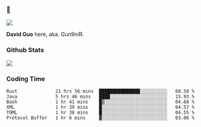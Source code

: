 ### 👋

![](https://komarev.com/ghpvc/?username=Gun9niR&label=Total+Views)

**David Guo** here, aka. Gun9niR.

### Github Stats

<img src="https://github-readme-stats.vercel.app/api?username=Gun9niR&count_private=true&show_icons=true&theme=vue-dark&hide_title=true">

### Coding Time

<!--START_SECTION:waka-->

```text
Rust              21 hrs 56 mins  ███████████████░░░░░░░░░░   60.50 %
Java              5 hrs 46 mins   ████░░░░░░░░░░░░░░░░░░░░░   15.93 %
Bash              1 hr 41 mins    █▒░░░░░░░░░░░░░░░░░░░░░░░   04.68 %
XML               1 hr 39 mins    █░░░░░░░░░░░░░░░░░░░░░░░░   04.57 %
TOML              1 hr 38 mins    █░░░░░░░░░░░░░░░░░░░░░░░░   04.55 %
Protocol Buffer   1 hr 6 mins     ▓░░░░░░░░░░░░░░░░░░░░░░░░   03.06 %
```

<!--END_SECTION:waka-->
